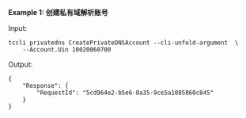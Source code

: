 **Example 1: 创建私有域解析账号**



Input: 

```
tccli privatedns CreatePrivateDNSAccount --cli-unfold-argument  \
    --Account.Uin 10020060700
```

Output: 
```
{
    "Response": {
        "RequestId": "5cd964e2-b5e6-8a35-9ce5a1085860c845"
    }
}
```

